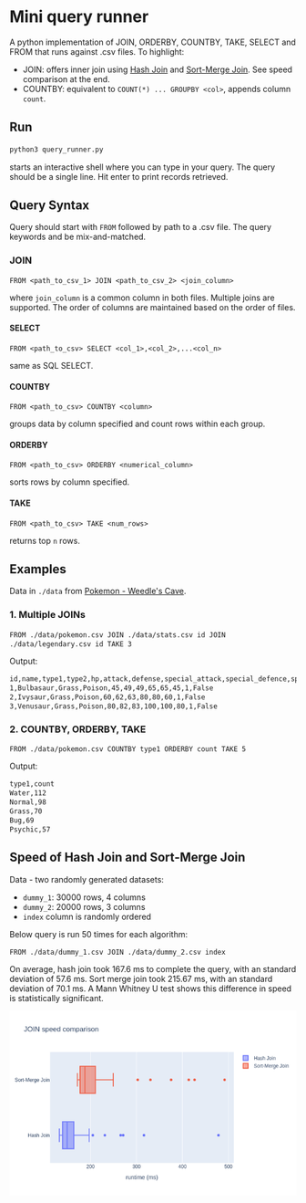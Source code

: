 # Mini query runner

A python implementation of JOIN, ORDERBY, COUNTBY, TAKE, SELECT and FROM that runs against .csv files. To highlight: 
- JOIN: offers inner join using [Hash Join](https://en.wikipedia.org/wiki/Hash_join#Classic_hash_join) and [Sort-Merge Join](https://www.youtube.com/watch?v=jiWCPJtDE2c). See speed comparison at the end.
- COUNTBY: equivalent to `COUNT(*) ... GROUPBY <col>`, appends column `count`.

## Run

```python
python3 query_runner.py
```
starts an interactive shell where you can type in your query. The query should be a single line. Hit enter to print records retrieved.

## Query Syntax

Query should start with `FROM` followed by path to a .csv file. The query keywords and be mix-and-matched.

### JOIN
```
FROM <path_to_csv_1> JOIN <path_to_csv_2> <join_column>
```
where `join_column` is a common column in both files. Multiple joins are supported. The order of columns are maintained based on the order of files.

#### SELECT
```
FROM <path_to_csv> SELECT <col_1>,<col_2>,...<col_n>
```
same as SQL SELECT.

#### COUNTBY
```
FROM <path_to_csv> COUNTBY <column>
```
groups data by column specified and count rows within each group.

#### ORDERBY
```
FROM <path_to_csv> ORDERBY <numerical_column>
```
sorts rows by column specified. 

#### TAKE

```
FROM <path_to_csv> TAKE <num_rows>
```
returns top `n` rows.

## Examples

Data in `./data` from [Pokemon - Weedle's Cave](https://www.kaggle.com/terminus7/pokemon-challenge?select=pokemon.csv).


### 1. Multiple JOINs
```
FROM ./data/pokemon.csv JOIN ./data/stats.csv id JOIN ./data/legendary.csv id TAKE 3
```
Output:
```
id,name,type1,type2,hp,attack,defense,special_attack,special_defence,speed,generation,is_legendary
1,Bulbasaur,Grass,Poison,45,49,49,65,65,45,1,False
2,Ivysaur,Grass,Poison,60,62,63,80,80,60,1,False
3,Venusaur,Grass,Poison,80,82,83,100,100,80,1,False
```

### 2. COUNTBY, ORDERBY, TAKE 
```
FROM ./data/pokemon.csv COUNTBY type1 ORDERBY count TAKE 5
```
Output:
```
type1,count
Water,112
Normal,98
Grass,70
Bug,69
Psychic,57
```


## Speed of Hash Join and Sort-Merge Join

Data - two randomly generated datasets:
- `dummy_1`: 30000 rows, 4 columns
- `dummy_2`: 20000 rows, 3 columns
- `index` column is randomly ordered

Below query is run 50 times for each algorithm:
```
FROM ./data/dummy_1.csv JOIN ./data/dummy_2.csv index
```

On average, hash join took 167.6 ms to complete the query, with an standard deviation of 57.6 ms. Sort merge join took 215.67 ms, with an standard deviation of 70.1 ms. A Mann Whitney U test shows this difference in speed is statistically significant.

![speed_comparison](hash_join_vs_merge_join.png)
